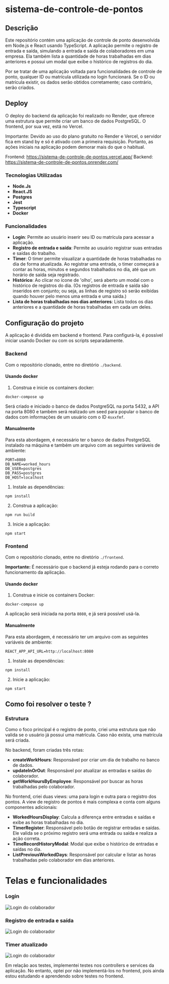 # sistema-de-controle-de-pontos

## Descrição

Este repositório contém uma aplicação de controle de ponto desenvolvida em Node.js e React usando TypeScript. A aplicação permite o registro de entrada e saída, simulando a entrada e saída de colaboradores em uma empresa. Ela também lista a quantidade de horas trabalhadas em dias anteriores e possui um modal que exibe o histórico de registros do dia.

Por se tratar de uma aplicação voltada para funcionalidades de controle de ponto, qualquer ID ou matrícula utilizada no login funcionará. Se o ID ou matrícula existir, os dados serão obtidos corretamente; caso contrário, serão criados.

## Deploy
O deploy do backend da aplicação foi realizado no Render, que oferece uma estrutura que permite criar um banco de dados PostgreSQL. O frontend, por sua vez, está no Vercel.

Importante: Devido ao uso do plano gratuito no Render e Vercel, o servidor fica em stand by e só é ativado com a primeira requisição. Portanto, as ações iniciais na aplicação podem demorar mais do que o habitual.

Frontend: https://sistema-de-controle-de-pontos.vercel.app/
Backend: https://sistema-de-controle-de-pontos.onrender.com/

### Tecnologias Utilizadas
- **Node.Js**
- **React.JS**
- **Postgres**
- **Jest**
- **Typescript**
- **Docker**

### Funcionalidades
- **Login**: Permite ao usuário inserir seu ID ou matrícula para acessar a aplicação.
- **Registro de entrada e saída**: Permite ao usuário registrar suas entradas e saídas do trabalho.
- **Timer**: O timer permite visualizar a quantidade de horas trabalhadas no dia de forma atualizada. Ao registrar uma entrada, o timer começará a contar as horas, minutos e segundos trabalhados no dia, até que um horário de saída seja registrado.
- **Histórico**: Ao clicar no ícone de 'olho', será aberto um modal com o histórico de registros do dia. (Os registros de entrada e saída são inseridos em conjunto; ou seja, as linhas de registro só serão exibidas quando houver pelo menos uma entrada e uma saída.)
- **Lista de horas trabalhadas nos dias anteriores**: Lista todos os dias anteriores e a quantidade de horas trabalhadas em cada um deles.



## Configuração do projeto
A aplicação é dividida em backend e frontend. Para configurá-la, é possível iniciar usando Docker ou com os scripts separadamente.

### Backend
Com o repositório clonado, entre no diretório `./backend`.

#### Usando docker

1. Construa e inicie os containers docker:
```
docker-compose up
```
Será criado e iniciado o banco de dados PostgreSQL na porta 5432, a API na porta 8080 e também será realizado um seed para popular o banco de dados com informações de um usuário com o ID `4sxxfmf`.


#### Manualmente
Para esta abordagem, é necessário ter o banco de dados PostgreSQL instalado na máquina e também um arquivo com as seguintes variáveis de ambiente:

`PORT=8080` <br/>
`DB_NAME=worked_hours` <br/>
`DB_USER=postgres` <br/>
`DB_PASS=postgres` <br/>
`DB_HOST=localhost` <br/>

1. Instale as dependências:
```
npm install
```

2. Construa a aplicação:

```
npm run build
```
3. Inicie a aplicação:

```
npm start
```

### Frontend
Com o repositório clonado, entre no diretório `./frontend`.

**Importante:** É necessário que o backend já esteja rodando para o correto funcionamento da aplicação.


#### Usando docker

1. Construa e inicie os containers Docker:
```
docker-compose up
```

A aplicação será iniciada na porta `8080`, e já será possível usá-la.

#### Manualmente
Para esta abordagem, é necessário ter um arquivo com as seguintes variáveis de ambiente:

`REACT_APP_API_URL=http://localhost:8080`

1. Instale as dependências:
```
npm install
```

2. Inicie a aplicação:

```
npm start
```


## Como foi resolver o teste ?
### Estrutura

Como o foco principal é o registro de ponto, criei uma estrutura que não valida se o usuário já possui uma matrícula. Caso não exista, uma matrícula será criada.

No backend, foram criadas três rotas:

- **createWorkHours**: Responsável por criar um dia de trabalho no banco de dados.
- **updateInOrOut**: Responsável por atualizar as entradas e saídas do colaborador.
- **getWorkHoursByEmployee**: Responsável por buscar as horas trabalhadas pelo colaborador.

No frontend, criei duas views: uma para login e outra para o registro dos pontos. A view de registro de pontos é mais complexa e conta com alguns componentes adicionais:

- **WorkedHoursDisplay**: Calcula a diferença entre entradas e saídas e exibe as horas trabalhadas no dia.
- **TimerRegister**: Responsável pelo botão de registrar entradas e saídas. Ele valida se o próximo registro será uma entrada ou saída e realiza a ação correta.
- **TimeRecordHistoryModal**: Modal que exibe o histórico de entradas e saídas no dia.
- **ListPreviousWorkedDays**: Responsável por calcular e listar as horas trabalhadas pelo colaborador em dias anteriores.

# Telas e funcionalidades

### Login
![Login do colaborador](./docs/gifs/login.gif)

### Registro de entrada e saída
![Login do colaborador](./docs/gifs/registro.gif)

### Timer atualizado
![Login do colaborador](./docs/gifs/timer.gif)

Em relação aos testes, implementei testes nos controllers e services da aplicação. No entanto, optei por não implementá-los no frontend, pois ainda estou estudando e aprendendo sobre testes no frontend.


